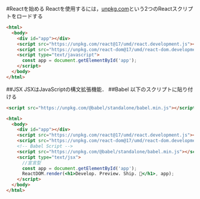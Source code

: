 #Reactを始める
Reactを使用するには，[unpkg.com](unpkg.com)という2つのReactスクリプトをロードする
```html
<html>
  <body>
    <div id="app"></div>
    <script src="https://unpkg.com/react@17/umd/react.development.js"></script>
    <script src="https://unpkg.com/react-dom@17/umd/react-dom.development.js"></script>
    <script type="text/javascript">
      const app = document.getElementById('app');
    </script>
  </body>
</html>
```
##JSX
JSXはJavaScriptの構文拡張機能．
##Babel
以下のスクリプトに貼り付ける
```html
<script src="https://unpkg.com/@babel/standalone/babel.min.js"></script>
```


```html
<html>
  <body>
    <div id="app"></div>
    <script src="https://unpkg.com/react@17/umd/react.development.js"></script>
    <script src="https://unpkg.com/react-dom@17/umd/react-dom.development.js"></script>
    <!-- Babel Script -->
    <script src="https://unpkg.com/@babel/standalone/babel.min.js"></script>
    <script type="text/jsx">
      //宣言型
      const app = document.getElementById('app');
      ReactDOM.render(<h1>Develop. Preview. Ship. 🚀</h1>, app);
    </script>
  </body>
</html>
```


